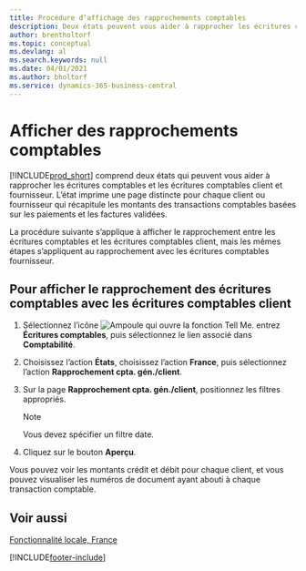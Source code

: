 ```yaml
---
title: Procédure d’affichage des rapprochements comptables
description: Deux états peuvent vous aider à rapprocher les écritures comptables et les écritures comptables client et fournisseur.
author: brentholtorf
ms.topic: conceptual
ms.devlang: al
ms.search.keywords: null
ms.date: 04/01/2021
ms.author: bholtorf
ms.service: dynamics-365-business-central
---
```

# <a name="view-ledger-reconciliations"></a>Afficher des rapprochements comptables
[!INCLUDE[prod_short](../../includes/prod_short.md)] comprend deux états qui peuvent vous aider à rapprocher les écritures comptables et les écritures comptables client et fournisseur. L’état imprime une page distincte pour chaque client ou fournisseur qui récapitule les montants des transactions comptables basées sur les paiements et les factures validées.  

La procédure suivante s’applique à afficher le rapprochement entre les écritures comptables et les écritures comptables client, mais les mêmes étapes s’appliquent au rapprochement avec les écritures comptables fournisseur.  

## <a name="to-view-general-ledger-reconciliation-with-the-customer-ledger"></a>Pour afficher le rapprochement des écritures comptables avec les écritures comptables client

1.  Sélectionnez l’icône ![Ampoule qui ouvre la fonction Tell Me.](../../media/ui-search/search_small.png "Dites-moi ce que vous voulez faire") entrez **Écritures comptables**, puis sélectionnez le lien associé dans **Comptabilité**.  
2.  Choisissez l’action **États**, choisissez l’action **France**, puis sélectionnez l’action **Rapprochement cpta. gén./client**.  
3.  Sur la page **Rapprochement cpta. gén./client**, positionnez les filtres appropriés.  

    > [!NOTE]  
    >  Vous devez spécifier un filtre date.  

4.  Cliquez sur le bouton **Aperçu**.  

Vous pouvez voir les montants crédit et débit pour chaque client, et vous pouvez visualiser les numéros de document ayant abouti à chaque transaction comptable.  

## <a name="see-also"></a>Voir aussi
[Fonctionnalité locale, France](france-local-functionality.md)


[!INCLUDE[footer-include](../../includes/footer-banner.md)]
